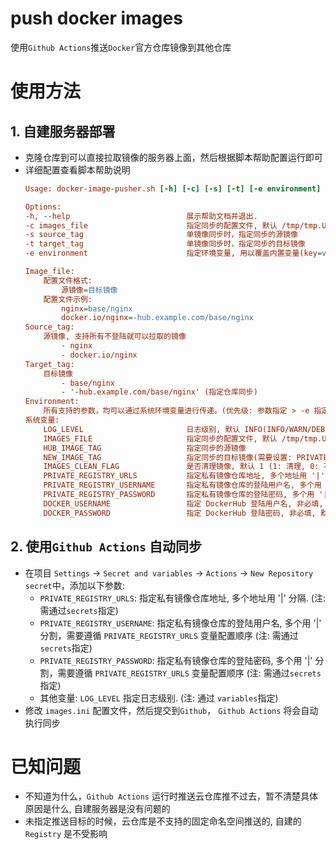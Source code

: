 # push docker images 
使用`Github Actions`推送`Docker`官方仓库镜像到其他仓库 

# 使用方法
## 1. 自建服务器部署
- 克隆仓库到可以直接拉取镜像的服务器上面，然后根据脚本帮助配置运行即可 
- 详细配置查看脚本帮助说明
    ```ini
    Usage: docker-image-pusher.sh [-h] [-c] [-s] [-t] [-e environment]

    Options:
    -h, --help                          展示帮助文档并退出.
    -c images_file                      指定同步的配置文件, 默认 /tmp/tmp.Uw8RfSR2XR/docker-image-pusher/images.ini.
    -s source_tag                       单镜像同步时，指定同步的源镜像
    -t target_tag                       单镜像同步时，指定同步的目标镜像
    -e environment                      指定环境变量, 用以覆盖内置变量(key=value,key=value)

    Image_file:
        配置文件格式: 
            源镜像=目标镜像
        配置文件示例:
            nginx=base/nginx
            docker.io/nginx=-hub.example.com/base/nginx
    Source_tag:
        源镜像, 支持所有不登陆就可以拉取的镜像
            - nginx
            - docker.io/nginx
    Target_tag:
        目标镜像
            - base/nginx
            - '-hub.example.com/base/nginx' (指定仓库同步)
    Environment:
        所有支持的参数，均可以通过系统环境变量进行传递。(优先级: 参数指定 > -e 指定 > 系统环境变量 > 配置文件指定)
    系统变量:
        LOG_LEVEL                       日志级别, 默认 INFO(INFO/WARN/DEBUG/ERROR)
        IMAGES_FILE                     指定同步的配置文件, 默认 /tmp/tmp.Uw8RfSR2XR/docker-image-pusher/images.ini
        HUB_IMAGE_TAG                   指定同步的源镜像
        NEW_IMAGE_TAG                   指定同步的目标镜像(需要设置: PRIVATE_REGISTRY_URLS)
        IMAGES_CLEAN_FLAG               是否清理镜像, 默认 1 (1: 清理, 0: 不清理)
        PRIVATE_REGISTRY_URLS           指定私有镜像仓库地址, 多个地址用 '|' 分隔, 默认 ''
        PRIVATE_REGISTRY_USERNAME       指定私有镜像仓库的登陆用户名, 多个用 '|' 分割，需要遵循 PRIVATE_REGISTRY_URLS 变量配置顺序
        PRIVATE_REGISTRY_PASSWORD       指定私有镜像仓库的登陆密码, 多个用 '|' 分割，需要遵循 PRIVATE_REGISTRY_URLS 变量配置顺序
        DOCKER_USERNAME                 指定 DockerHub 登陆用户名, 非必填, 默认 ''
        DOCKER_PASSWORD                 指定 DockerHub 登陆密码, 非必填, 默认 ''
    ```

## 2. 使用`Github Actions` 自动同步  
- 在项目 `Settings` -> `Secret and variables` -> `Actions` -> `New Repository secret`中，添加以下参数:  
    - `PRIVATE_REGISTRY_URLS`: 指定私有镜像仓库地址, 多个地址用 '|' 分隔. (注: 需通过`secrets`指定)  
    - `PRIVATE_REGISTRY_USERNAME`: 指定私有镜像仓库的登陆用户名, 多个用 '|' 分割，需要遵循 `PRIVATE_REGISTRY_URLS` 变量配置顺序 (注: 需通过`secrets`指定)    
    - `PRIVATE_REGISTRY_PASSWORD`: 指定私有镜像仓库的登陆密码, 多个用 '|' 分割，需要遵循 `PRIVATE_REGISTRY_URLS` 变量配置顺序 (注: 需通过`secrets`指定)    
    - 其他变量: `LOG_LEVEL` 指定日志级别. (注: 通过 `variables`指定)
- 修改 `images.ini` 配置文件，然后提交到`Github`， `Github Actions` 将会自动执行同步  

# 已知问题
- 不知道为什么，`Github Actions` 运行时推送云仓库推不过去，暂不清楚具体原因是什么, 自建服务器是没有问题的  
- 未指定推送目标的时候，云仓库是不支持的固定命名空间推送的, 自建的 `Registry` 是不受影响  
